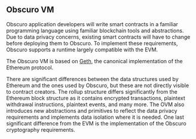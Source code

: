 ## Obscuro VM

Obscuro application developers will write smart contracts in a familiar programming language using familiar blockchain tools and abstractions. Due to data privacy concerns, existing smart contracts will have to change before deploying them to Obscuro.
To implement these requirements, Obscuro supports a runtime largely compatible with the EVM.

The Obscuro VM is based on [Geth](https://github.com/ethereum/go-ethereum), the canonical implementation of the Ethereum protocol.

There are significant differences between the data structures used by Ethereum and the ones used by Obscuro, but these are not directly visible to contract creators. The rollup structure differs significantly from the Ethereum block structure as it contains encrypted transactions, plaintext withdrawal instructions, plaintext events, and many more.
The OVM also introduces new abstractions and primitives to reflect the data privacy requirements and implements data isolation where it is needed.
One last significant difference from the EVM is the implementation of the Obscuro cryptography requirements.
